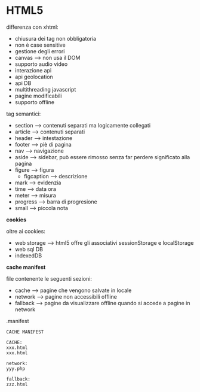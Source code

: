 # HTML5

differenza con xhtml:
* chiusura dei tag non obbligatoria
* non è case sensitive
* gestione degli errori
* canvas --> non usa il DOM
* supporto audio video
* interazione api
* api geolocation
* api DB
* multithreading javascript
* pagine modificabili
* supporto offline

tag semantici:
* section --> contenuti separati ma logicamente collegati
* article --> contenuti separati
* header --> intestazione
* footer --> piè di pagina
* nav --> navigazione
* aside --> sidebar, può essere rimosso senza far perdere significato alla pagina
* figure --> figura
    * figcaption --> descrizione
* mark --> evidenzia
* time --> data ora
* meter --> misura
* progress --> barra di progresione
* small --> piccola nota

**cookies**

oltre ai cookies:
* web storage --> html5 offre gli associativi sessionStorage e localStorage
* web sql DB
* indexedDB 

**cache manifest**

file contenente le seguenti sezioni:
* cache --> pagine che vengono salvate in locale
* network --> pagine non accessibili offline
* fallback --> pagine da visualizzare offline quando si accede a pagine in network

.manifest
```
CACHE MANIFEST

CACHE:
xxx.html
xxx.html

network:
yyy.php

fallback:
zzz.html
```